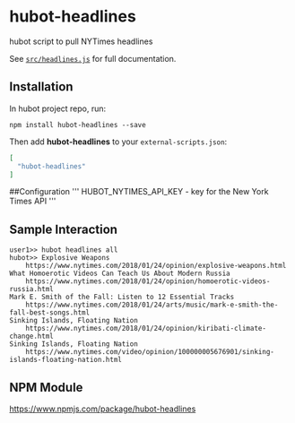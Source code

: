 # hubot-headlines

hubot script to pull NYTimes headlines

See [`src/headlines.js`](src/headlines.js) for full documentation.

## Installation

In hubot project repo, run:

`npm install hubot-headlines --save`

Then add **hubot-headlines** to your `external-scripts.json`:

```json
[
  "hubot-headlines"
]
```

##Configuration
'''
HUBOT_NYTIMES_API_KEY - key for the New York Times API 
'''

## Sample Interaction

```
user1>> hubot headlines all
hubot>> Explosive Weapons
	https://www.nytimes.com/2018/01/24/opinion/explosive-weapons.html
What Homoerotic Videos Can Teach Us About Modern Russia
	https://www.nytimes.com/2018/01/24/opinion/homoerotic-videos-russia.html
Mark E. Smith of the Fall: Listen to 12 Essential Tracks
	https://www.nytimes.com/2018/01/24/arts/music/mark-e-smith-the-fall-best-songs.html
Sinking Islands, Floating Nation
	https://www.nytimes.com/2018/01/24/opinion/kiribati-climate-change.html
Sinking Islands, Floating Nation
	https://www.nytimes.com/video/opinion/100000005676901/sinking-islands-floating-nation.html

```

## NPM Module

https://www.npmjs.com/package/hubot-headlines
